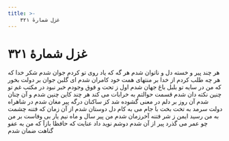 ```yaml
---
title: >-
    غزل شمارهٔ ۳۲۱
---
```

# غزل شمارهٔ ۳۲۱

هر چند پیر و خسته دل و ناتوان شدم
هر گه که یاد روی تو کردم جوان شدم
شکر خدا که هر چه طلب کردم از خدا
بر منتهای همت خود کامران شدم
ای گلبن جوان بر دولت بخور که من
در سایه تو بلبل باغ جهان شدم
اول ز تحت و فوق وجودم خبر نبود
در مکتب غم تو چنین نکته دان شدم
قسمت حوالتم به خرابات می کند
هر چند کاین چنین شدم و آن چنان شدم
آن روز بر دلم در معنی گشوده شد
کز ساکنان درگه پیر مغان شدم
در شاهراه دولت سرمد به تخت بخت
با جام می به کام دل دوستان شدم
از آن زمان که فتنه چشمت به من رسید
ایمن ز شر فتنه آخرزمان شدم
من پیر سال و ماه نیم یار بی وفاست
بر من چو عمر می گذرد پیر از آن شدم
دوشم نوید داد عنایت که حافظا
بازآ که من به عفو گناهت ضمان شدم
